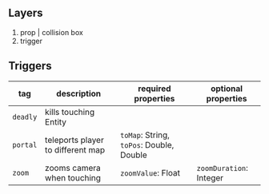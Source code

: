 ## Layers
1. prop | collision box
2. trigger

## Triggers
| tag        | description                            | required properties                         | optional properties        |
| ---------- | -------------------------------------- | ------------------------------------------- | -------------------------- |
| `deadly`   | kills touching Entity                  |                                             |                            |
| `portal`   | teleports player to different map      | `toMap`: String, `toPos`: Double, Double    |                            |
| `zoom`     | zooms camera when touching             | `zoomValue`: Float                          | `zoomDuration`: Integer    |
